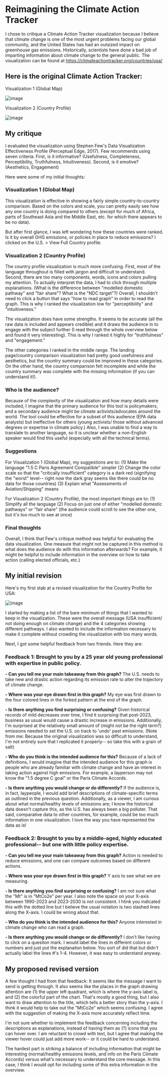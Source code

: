 # Reimagining the Climate Action Tracker

I chose to critique a Climate Action Tracker visualization because I believe that climate change is one of the most urgent problems facing our global community, and the United States has had an outsized impact on greenhouse gas emissions. Historically, scientists have done a bad job of imparting information about climate change to the general public. The visualization can be found at https://climateactiontracker.org/countries/usa/

## Here is the original Climate Action Tracker:

Visualization 1 (Global Map)

![image](https://github.com/operfetti/oliviaperfetti-repository/assets/157427926/338ac833-0d89-48ff-8255-36fff402baf9)

Visualization 2 (Country Profile)

![image](https://github.com/operfetti/oliviaperfetti-repository/assets/157427926/de3bafdb-beeb-4056-b426-923f08857cca)

## My critique

I evaluated the visualization using Stephen Few's Data Visualization Effectiveness Profile (Perceptual Edge, 2017). Few recommends using seven criteria: First, is it informative? (Usefulness, Completeness, Perceptibility, Truthfulness, Intuitiveness). Second, is it emotive? (Aesthetics, Engagement)

 Here were some of my initial thoughts:

### Visualization 1 (Global Map)
This visualization is effective in showing a fairly simple country-to-country comparison. Based on the colors and scale, you can pretty easily see how any one country is doing compared to others (except for much of Africa, parts of Southeast Asia and the Middle East, etc. for which there appears to be no data).

But after first glance, I was left wondering how these countries were ranked. Is it by overall GHG emissions, or policies in place to reduce emissions? I clicked on the U.S. > View Full Country profile. 

### Visualization 2 (Country Profile)
The country profile visualization is much more confusing. First, most of the language throughout is filled with jargon and difficult to understand. Second, there are too many components, words, icons and colors pulling my attention. To actually interpret the data, I had to click through multiple explanations. (What is the difference between "modelled domestic pathway" and "fair share"? What is the "NDC target"?) Overall, I shouldn't need to click a button that says "how to read graph" in order to read the graph. This is why I ranked the visualization low for "perceptibility" and "intuitiveness."

The visualization does have some strengths. It seems to be accurate (all the raw data is included and appears credible) and it draws the audience in to engage with the subject further (I read through the whole overview below and found it very interesting). This is why I ranked it highly for "truthfulness" and "engagement."

The other categories I ranked in the middle range. The landing page/country comparison visualization had pretty good usefulness and aesthetics, but the country summary could be improved in these categories. On the other hand, the country comparison felt incomplete and while the country summary was complete with the missing information (if you can understand it!).

### Who is the audience?

Because of the complexity of the visualization and how many details were included, I imagine that the primary audience for this tool is policymakers, and a secondary audience might be climate activists/advocates around the world. The tool could be effective for a subset of this audience (EPA data analysts) but ineffective for others (young activists/ those without advanced degrees or expertise in climate policy.) Also, I was unable to find a way to translate to another language, so it is unclear whether a non-English speaker would find this useful (especially with all the technical terms).

### Suggestions

For Visualization 1 (Global Map), my suggestions are to:
(1) Make the language "1.5 C Paris Agreement Compatible" simpler
(2) Change the color scale so that the "critically insufficient" category is a dark red (signifying the "worst" level-- right now the dark gray seems like there could be no data for those countries)
(3) Explain what "Assessments of Aviation/Shipping" means

For Visualization 2 (Country Profile), the most important things are to:
(1) Simplify all the language
(2) Focus on just one of either "modelled domestic pathways" or "fair share" (the audience could scroll to see the other one, but it's too much to see at once)

### Final thoughts
Overall, I think that Few's critique method was helpful for evaluating the data visualization. One measure that might not be captured in this method is what does the audience do with this information afterwards? For example, it might be helpful to include information in the overview on how to take action (calling elected officials, etc.)

## My initial revision

Here's my first stab at a revised visualization for the Country Profile for USA:

![image](https://github.com/operfetti/oliviaperfetti-repository/assets/157427926/72bc98c5-aff9-46be-84a7-bfbb9ec9d926)

I started by making a list of the bare minimum of things that I wanted to keep in the visualization. These were the overall message (USA insufficient/ not doing enough on climate change) and the 4 categories showing different pathways. I also wanted to include the information necessary to make it complete without crowding the visualization with too many words.

Next, I got some helpful feedback from two friends. Here they are:

### Feedback 1: Brought to you by a 25 year old young professional with expertise in public policy.

**- Can you tell me your main takeaway from this graph?**
The U.S. needs to take new and drastic action regarding its emission rate to alter the trajectory of climate change.

**- Where was your eye drawn first in this graph?**
My eye was first drawn to the four colored lines in the forked pattern at the end of the graph.

**- Is there anything you find surprising or confusing?**
Given historical records of mild decreases over time, I find it surprising that post-2023, business as usual would cause a drastic increase in emissions. Additionally, I'm surprised at the relatively small amount of (might not be the right term?) emissions needed to set the U.S. on track to 'undo' past emissions.
(Note from me: Because the original visualization was so difficult to understand, I'm not entirely sure that I replicated it properly-- so take this with a grain of salt)

**- Who do you think is the intended audience for this?**
Because of a lack of definitions, I would imagine that the intended audience for this graph is people who are already familiar with climate change and have an interest in taking action against high emissions. For example, a layperson may not know the "1.5 degree C goal" or the Paris Climate Accords. 

**- Is there anything you would change or do differently?**
If the audience is, in fact, laypeople, I would add brief descriptions of climate-specific terms as outlined in the previous question. Additionally, as a viewer, I am curious about what normal/healthy levels of emissions are; I know the historical data doesn't capture this, as the U.S. has always been a big polluter. That said, comparative data to other countries, for example, could be too much information in one visualization. I love the way you have represented the data as is!

### Feedback 2: Brought to you by a middle-aged, highly educated professional-- but one with little policy expertise.
**- Can you tell me your main takeaway from this graph?**
Action is needed to reduce emissions, and one can compare outcomes based on different actions.

**- Where was your eye drawn first in this graph?**
Y axis to see what we are measuring.

**- Is there anything you find surprising or confusing?**
I am not sure what the "Mt" is in "MtCo2e" per year. I also note the space on your X-axis between 1990-2023 and 2023-2030 is not consistent. I htink you indicated this with the dotted line but I believe the usual notation is two slashed lines along the X-axis. I could be wrong about that.

**- Who do you think is the intended audience for this?**
Anyone interested in climate change who can read a graph.

**- Is there anything you would change or do differently?**
I don't like having to click on a quesiton mark. I would label the lines in different colors or numbers and just put the explanaiton below. You sort of did that but didn't actually label the lines #'s 1-4. However, it was easy to understand anyway.

## My proposed revised version

A few thought I had from that feedback: It seems like the message I want to send is getting through. It also seems like the places in the graph drawing attention are (1) the upper left quadrant, which is where the y-axis label is, and (2) the colorful part of the chart. That's mostly a good thing, but I also want to draw attention to the title, which tells a better story than the y-axis. I think it would help to take out the "MtCo2e" which seems confusing. I agree with the suggestion of making the X-axis more accurately reflect time.

I'm not sure whether to implement the feedback concerning including the descriptions as explanations, instead of having them as (?) icons that you can hover over. I am reluctant to crowd with text, but I agree that making the viewer hover could just add more work-- or it could be hard to understand.

The hardest part is striking a balance of including information that might be interesting (normal/healthy emissions levels, and info on the Paris Climate Accords) versus what's necessary to understand the core message. In this case, I think I would opt for including some of this extra information in the overview.

